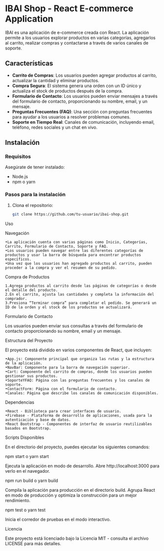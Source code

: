 # IBAI Shop - React E-commerce Application

IBAI es una aplicación de e-commerce creada con React. La aplicación permite a los usuarios explorar productos en varias categorías, agregarlos al carrito, realizar compras y contactarse a través de varios canales de soporte.

## Características

- **Carrito de Compras**: Los usuarios pueden agregar productos al carrito, actualizar la cantidad y eliminar productos.
- **Compra Segura**: El sistema genera una orden con un ID único y actualiza el stock de productos después de la compra.
- **Formulario de Contacto**: Los usuarios pueden enviar mensajes a través del formulario de contacto, proporcionando su nombre, email, y un mensaje.
- **Preguntas Frecuentes (FAQ)**: Una sección con preguntas frecuentes para ayudar a los usuarios a resolver problemas comunes.
- **Soporte en Tiempo Real**: Canales de comunicación, incluyendo email, teléfono, redes sociales y un chat en vivo.

## Instalación

### Requisitos

Asegúrate de tener instalado:

- Node.js
- npm o yarn

### Pasos para la instalación

1. Clona el repositorio:

   ```bash
   git clone https://github.com/tu-usuario/ibai-shop.git

Uso

Navegación

	•La aplicación cuenta con varias páginas como Inicio, Categorías, Carrito, Formulario de Contacto, Soporte y FAQ.
	•Los usuarios pueden navegar entre las diferentes categorías de productos y usar la barra de búsqueda para encontrar productos específicos.
	•Una vez que los usuarios han agregado productos al carrito, pueden proceder a la compra y ver el resumen de su pedido.

Compra de Productos

	1.Agrega productos al carrito desde las páginas de categorías o desde el detalle del producto.
	2.En el carrito, ajusta las cantidades y completa la información del comprador.
	3.Presiona “Terminar compra” para completar el pedido. Se generará un ID de la orden y el stock de los productos se actualizará.

Formulario de Contacto

Los usuarios pueden enviar sus consultas a través del formulario de contacto proporcionando su nombre, email y un mensaje.

Estructura del Proyecto

El proyecto está dividido en varios componentes de React, que incluyen:

	•App.js: Componente principal que organiza las rutas y la estructura de la aplicación.
	•NavBar: Componente para la barra de navegación superior.
	•Cart: Componente del carrito de compras, donde los usuarios pueden gestionar sus productos.
	•SoporteYFAQ: Página con las preguntas frecuentes y los canales de soporte.
	•ContactForm: Página con el formulario de contacto.
	•Canales: Página que describe los canales de comunicación disponibles.

Dependencias

	•React - Biblioteca para crear interfaces de usuario.
	•Firebase - Plataforma de desarrollo de aplicaciones, usada para la autenticación y base de datos.
	•React Bootstrap - Componentes de interfaz de usuario reutilizables basados en Bootstrap.

Scripts Disponibles

En el directorio del proyecto, puedes ejecutar los siguientes comandos:

npm start o yarn start

Ejecuta la aplicación en modo de desarrollo.
Abre http://localhost:3000 para verlo en el navegador.

npm run build o yarn build

Compila la aplicación para producción en el directorio build.
Agrupa React en modo de producción y optimiza la construcción para un mejor rendimiento.

npm test o yarn test

Inicia el corredor de pruebas en el modo interactivo.

Licencia

Este proyecto está licenciado bajo la Licencia MIT - consulta el archivo LICENSE para más detalles.